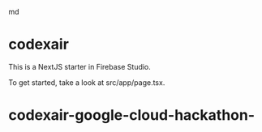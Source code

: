 md
# codexair

This is a NextJS starter in Firebase Studio.

To get started, take a look at src/app/page.tsx.

# codexair-google-cloud-hackathon-
